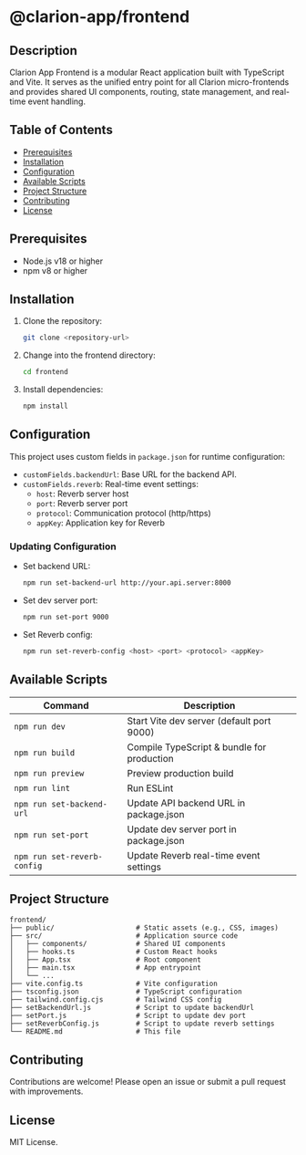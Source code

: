 # @clarion-app/frontend

## Description
Clarion App Frontend is a modular React application built with TypeScript and Vite. It serves as the unified entry point for all Clarion micro-frontends and provides shared UI components, routing, state management, and real-time event handling.

## Table of Contents
- [Prerequisites](#prerequisites)
- [Installation](#installation)
- [Configuration](#configuration)
- [Available Scripts](#available-scripts)
- [Project Structure](#project-structure)
- [Contributing](#contributing)
- [License](#license)

## Prerequisites
- Node.js v18 or higher
- npm v8 or higher

## Installation
1. Clone the repository:
   ```bash
   git clone <repository-url>
   ```
2. Change into the frontend directory:
   ```bash
   cd frontend
   ```
3. Install dependencies:
   ```bash
   npm install
   ```

## Configuration
This project uses custom fields in `package.json` for runtime configuration:

- `customFields.backendUrl`: Base URL for the backend API.
- `customFields.reverb`: Real-time event settings:
  - `host`: Reverb server host
  - `port`: Reverb server port
  - `protocol`: Communication protocol (http/https)
  - `appKey`: Application key for Reverb

### Updating Configuration
- Set backend URL:
  ```bash
  npm run set-backend-url http://your.api.server:8000
  ```
- Set dev server port:
  ```bash
  npm run set-port 9000
  ```
- Set Reverb config:
  ```bash
  npm run set-reverb-config <host> <port> <protocol> <appKey>
  ```

## Available Scripts
| Command                    | Description                                  |
| -------------------------- | -------------------------------------------- |
| `npm run dev`              | Start Vite dev server (default port 9000)    |
| `npm run build`            | Compile TypeScript & bundle for production   |
| `npm run preview`          | Preview production build                    |
| `npm run lint`             | Run ESLint                                 |
| `npm run set-backend-url`  | Update API backend URL in package.json       |
| `npm run set-port`         | Update dev server port in package.json       |
| `npm run set-reverb-config`| Update Reverb real-time event settings       |

## Project Structure
```
frontend/
├── public/                    # Static assets (e.g., CSS, images)
├── src/                       # Application source code
│   ├── components/            # Shared UI components
│   ├── hooks.ts               # Custom React hooks
│   ├── App.tsx                # Root component
│   ├── main.tsx               # App entrypoint
│   └── ...
├── vite.config.ts             # Vite configuration
├── tsconfig.json              # TypeScript configuration
├── tailwind.config.cjs        # Tailwind CSS config
├── setBackendUrl.js           # Script to update backendUrl
├── setPort.js                 # Script to update dev port
├── setReverbConfig.js         # Script to update reverb settings
└── README.md                  # This file
```

## Contributing
Contributions are welcome! Please open an issue or submit a pull request with improvements.

## License
MIT License.

